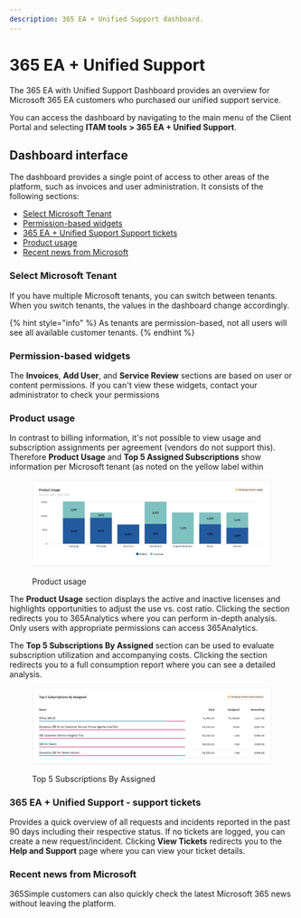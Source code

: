 ```yaml
---
description: 365 EA + Unified Support dashboard.
---
```


# 365 EA + Unified Support

The 365 EA with Unified Support Dashboard provides an overview for Microsoft 365 EA customers who purchased our unified support service.&#x20;

You can access the dashboard by navigating to the main menu of the Client Portal and selecting **ITAM tools** **>  365 EA + Unified Support**.

## Dashboard interface <a href="#selecting-your-tenant" id="selecting-your-tenant"></a>

The dashboard provides a single point of access to other areas of the platform, such as invoices and user administration. It consists of the following sections:

* [Select Microsoft Tenant](365-ea-+-unified-support.md#select-microsoft-tenant)
* [Permission-based widgets](365-ea-+-unified-support.md#block-bea31af0-a8d0-45a6-bd38-cdca3fe1497a)
* [365 EA + Unified Support Support tickets](365-ea-+-unified-support.md#block-b66764bf-7bc2-4c4b-8d43-8666a1d90d3c)
* [Product usage](365-ea-+-unified-support.md#block-ea488296-a0d5-4f23-b3c0-87a329f8d1bd)
* [Recent news from Microsoft](365-ea-+-unified-support.md#recent-news-from-microsoft)

### Select Microsoft Tenant

If you have multiple Microsoft tenants, you can switch between tenants. When you switch tenants, the values in the dashboard change accordingly.

{% hint style="info" %}
As tenants are permission-based, not all users will see all available customer tenants.
{% endhint %}

### Permission-based widgets <a href="#block-bea31af0-a8d0-45a6-bd38-cdca3fe1497a" id="block-bea31af0-a8d0-45a6-bd38-cdca3fe1497a"></a>

The **Invoices**, **Add User**, and **Service Review** sections are based on user or content permissions. If you can't view these widgets, contact your administrator to check your permissions

### Product usage <a href="#block-ea488296-a0d5-4f23-b3c0-87a329f8d1bd" id="block-ea488296-a0d5-4f23-b3c0-87a329f8d1bd"></a>

In contrast to billing information, it's not possible to view usage and subscription assignments per agreement (vendors do not support this). Therefore **Product Usage** and **Top 5 Assigned Subscriptions** show information per Microsoft tenant (as noted on the yellow label within

<figure><img src="../../.gitbook/assets/image (375).png" alt=""><figcaption><p>Product usage</p></figcaption></figure>

The **Product Usage** section displays the active and inactive licenses and highlights opportunities to adjust the use vs. cost ratio. Clicking the section redirects you to 365Analytics where you can perform in-depth analysis. Only users with appropriate permissions can access 365Analytics.

The **Top 5 Subscriptions By Assigned** section can be used to evaluate subscription utilization and accompanying costs. Clicking the section redirects you to a full consumption report where you can see a detailed analysis.

<figure><img src="../../.gitbook/assets/image (376).png" alt=""><figcaption><p>Top 5 Subscriptions By Assigned</p></figcaption></figure>

### 365 EA + Unified Support - support tickets <a href="#block-b66764bf-7bc2-4c4b-8d43-8666a1d90d3c" id="block-b66764bf-7bc2-4c4b-8d43-8666a1d90d3c"></a>

Provides a quick overview of all requests and incidents reported in the past 90 days including their respective status. If no tickets are logged, you can create a new request/incident. Clicking **View Tickets** redirects you to the **Help and Support** page where you can view your ticket details.

### Recent news from Microsoft

365Simple customers can also quickly check the latest Microsoft 365 news without leaving the platform.
